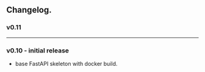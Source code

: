 ## Changelog.


### v0.11
---
### v0.10 - initial release
- base FastAPI skeleton with docker build.